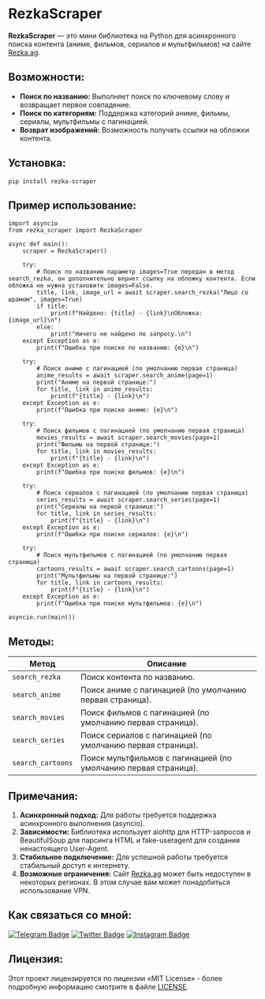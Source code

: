 # RezkaScraper

**RezkaScraper** — это мини библиотека на Python для асинхронного поиска контента (аниме, фильмов, сериалов и мультфильмов) на сайте [Rezka.ag](https://Rezka.ag).

## Возможности:
- **Поиск по названию:** Выполняет поиск по ключевому слову и возвращает первое совпадение.
- **Поиск по категориям:** Поддержка категорий аниме, фильмы, сериалы, мультфильмы с пагинацией.
- **Возврат изображений:** Возможность получать ссылки на обложки контента.

## Установка:
```
pip install rezka-scraper
```

## Пример использование:
```
import asyncio
from rezka_scraper import RezkaScraper

async def main():
    scraper = RezkaScraper()

    try:
        # Поиск по названию параметр images=True передан в метод search_rezka, он дополнительно вернет ссылку на обложку контента. Если обложка не нужна установите images=False.
        title, link, image_url = await scraper.search_rezka("Лицо со шрамом", images=True)
        if title:
            print(f"Найдено: {title} - {link}\nОбложка: {image_url}\n")
        else:
            print("Ничего не найдено по запросу.\n")
    except Exception as e:
        print(f"Ошибка при поиске по названию: {e}\n")

    try:
        # Поиск аниме с пагинацией (по умолчанию первая страница)
        anime_results = await scraper.search_anime(page=1)
        print("Аниме на первой странице:")
        for title, link in anime_results:
            print(f"{title} - {link}\n")
    except Exception as e:
        print(f"Ошибка при поиске аниме: {e}\n")

    try:
        # Поиск фильмов с пагинацией (по умолчанию первая страница)
        movies_results = await scraper.search_movies(page=1)
        print("Фильмы на первой странице:")
        for title, link in movies_results:
            print(f"{title} - {link}\n")
    except Exception as e:
        print(f"Ошибка при поиске фильмов: {e}\n")

    try:
        # Поиск сериалов с пагинацией (по умолчанию первая страница)
        series_results = await scraper.search_series(page=1)
        print("Сериалы на первой странице:")
        for title, link in series_results:
            print(f"{title} - {link}\n")
    except Exception as e:
        print(f"Ошибка при поиске сериалов: {e}\n")

    try:
        # Поиск мультфильмов с пагинацией (по умолчанию первая страница)
        cartoons_results = await scraper.search_cartoons(page=1)
        print("Мультфильмы на первой странице:")
        for title, link in cartoons_results:
            print(f"{title} - {link}\n")
    except Exception as e:
        print(f"Ошибка при поиске мультфильмов: {e}\n")

asyncio.run(main())
```

## Методы:

| Метод              | Описание                                              |
|---------------------|------------------------------------------------------|
| `search_rezka`     | Поиск контента по названию.                           |
| `search_anime`     | Поиск аниме с пагинацией (по умолчанию первая страница). |
| `search_movies`    | Поиск фильмов с пагинацией (по умолчанию первая страница). |
| `search_series`    | Поиск сериалов с пагинацией (по умолчанию первая страница). |
| `search_cartoons`  | Поиск мультфильмов с пагинацией (по умолчанию первая страница). |

## Примечания:
1. **Асинхронный подход:** Для работы требуется поддержка асинхронного выполнения (asyncio).
2. **Зависимости:** Библиотека использует aiohttp для HTTP-запросов и BeautifulSoup для парсинга HTML и fake-useragent для создания ненастоящего User-Agent.
3. **Стабильное подключение:** Для успешной работы требуется стабильный доступ к интернету.
4. **Возможные ограничения:** Сайт [Rezka.ag](https://Rezka.ag) может быть недоступен в некоторых регионах. В этом случае вам может понадобиться использование VPN.

## Как связаться со мной:
[![Telegram Badge](https://img.shields.io/badge/Contact-blue?style=flat&logo=telegram&logoColor=white)](https://t.me/OFFpolice2077) [![Twitter Badge](https://img.shields.io/twitter/follow/:OFFpolice2077)](https://x.com/OFFpolice2077) [![Instagram Badge](https://img.shields.io/badge/-Instagram-E4405F?style=flat&logo=instagram&logoColor=white)](https://www.instagram.com/offpolice2077)

## Лицензия:
Этот проект лицензируется по лицензии «MIT License» - более подробную информацию смотрите в файле [LICENSE](LICENSE).